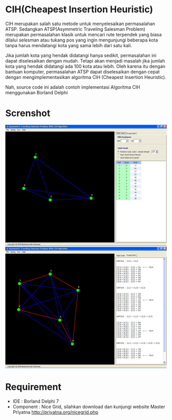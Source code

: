 # CIH(Cheapest Insertion Heuristic)

CIH merupakan salah satu metode untuk menyelesaikan permasalahan ATSP.
Sedangkan ATSP(Asymmetric Traveling Salesman Problem) merupakan permasalahan klasik untuk mencari rute terpendek yang biasa dilalui selesman atau tukang pos yang ingin mengunjungi beberapa kota tanpa harus mendatangi kota yang sama lebih dari satu kali.

Jika jumlah kota yang hendak didatangi hanya sedikit, permasalahan ini dapat diselesaikan dengan mudah. Tetapi akan menjadi masalah jika jumlah kota yang hendak didatangi ada 100 kota atau lebih. Oleh karena itu dengan bantuan komputer, permasalahan ATSP dapat diselesaikan dengan cepat dengan mengimplementasikan algoritma CIH (Cheapest Insertion Heuristic).

Nah, source code ini adalah contoh implementasi Algoritma CIH menggunakan Borland Delphi

# Screnshot
![alt tag](https://github.com/hangga/CIH/blob/master/doc/cih_new.jpg)
![alt tag](https://github.com/hangga/CIH/blob/master/doc/cih_real.jpg)

# Requirement
* IDE : Borland Delphi 7
* Component : Nice Grid, silahkan download dan kunjungi website Master Priyatna http://priyatna.org/nicegrid.php
